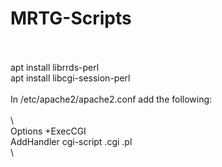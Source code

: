 # MRTG-Scripts
<br>
<br>
apt install librrds-perl<br>
apt install libcgi-session-perl<br>
<br>
In /etc/apache2/apache2.conf add the following:<br>
<br>
\<Directory /var/www/html/mrtg/*/\><br>
       Options +ExecCGI<br>
       AddHandler cgi-script .cgi .pl<br>
\</Directory\><br>
